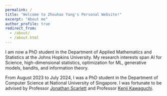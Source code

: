 ```yaml
---
permalink: /
title: "Welcome to Zhouhao Yang's Personal Website!"
excerpt: "About me"
author_profile: true
redirect_from: 
  - /about/
  - /about.html
---
```


I am now a PhD student in the Department of Applied Mathematics and Statistics at the Johns Hopkins University. My research interests span AI for Science, high-dimensional statistics, optimization for ML, generative models, bandits, and information theory.

From August 2023 to July 2024, I was a PhD student in the Department of Computer Science at National University of Singapore. I was fortunate to be advised by Professor [Jonathan Scarlett](https://www.comp.nus.edu.sg/~scarlett/) and Professor [Kenji Kawaguchi](https://ml.comp.nus.edu.sg/).

